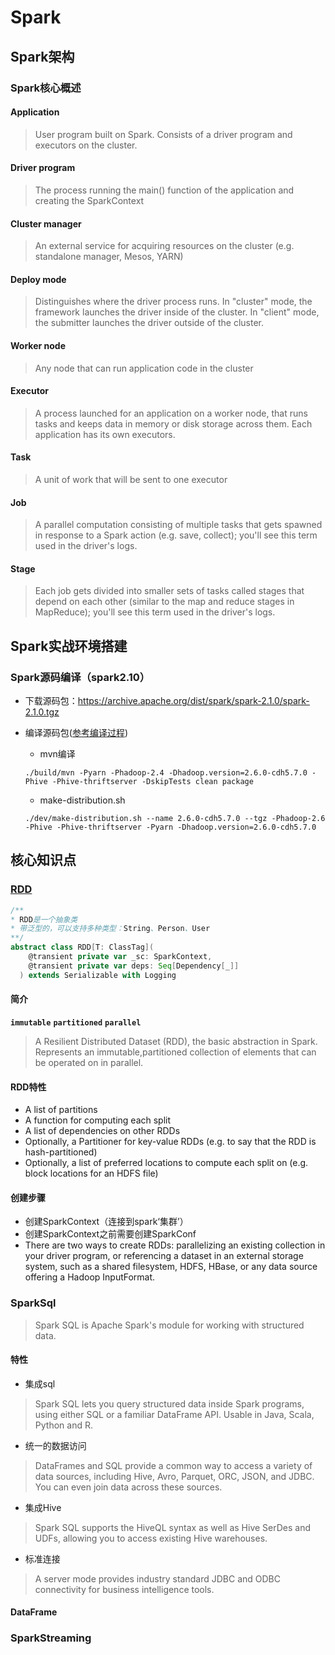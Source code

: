 # Spark

## Spark架构

### Spark核心概述

#### Application
> 	User program built on Spark. Consists of a driver program and executors on the cluster.
#### Driver program
> The process running the main() function of the application and creating the SparkContext
#### Cluster manager
> An external service for acquiring resources on the cluster (e.g. standalone manager, Mesos, YARN)
#### Deploy mode
> Distinguishes where the driver process runs. In "cluster" mode, the framework launches the driver inside of the cluster. In "client" mode, the submitter launches the driver outside of the cluster.
#### Worker node
> Any node that can run application code in the cluster
#### Executor
> A process launched for an application on a worker node, that runs tasks and keeps data in memory or disk storage across them. Each application has its own executors.
#### Task
> A unit of work that will be sent to one executor
#### Job
> 	A parallel computation consisting of multiple tasks that gets spawned in response to a Spark action (e.g. save, collect); you'll see this term used in the driver's logs.
#### Stage
> Each job gets divided into smaller sets of tasks called stages that depend on each other (similar to the map and reduce stages in MapReduce); you'll see this term used in the driver's logs.

## Spark实战环境搭建

### Spark源码编译（spark2.10）

- 下载源码包：https://archive.apache.org/dist/spark/spark-2.1.0/spark-2.1.0.tgz

- 编译源码包([参考编译过程](https://segmentfault.com/a/1190000014452287))
    - mvn编译
    ```
    ./build/mvn -Pyarn -Phadoop-2.4 -Dhadoop.version=2.6.0-cdh5.7.0 -Phive -Phive-thriftserver -DskipTests clean package
    ```
    - make-distribution.sh
    ```
    ./dev/make-distribution.sh --name 2.6.0-cdh5.7.0 --tgz -Phadoop-2.6 -Phive -Phive-thriftserver -Pyarn -Dhadoop.version=2.6.0-cdh5.7.0
    ```


## 核心知识点

### [RDD](https://spark.apache.org/docs/latest/rdd-programming-guide.html)

```scala
/**
* RDD是一个抽象类
* 带泛型的，可以支持多种类型：String、Person、User
**/
abstract class RDD[T: ClassTag](
    @transient private var _sc: SparkContext,
    @transient private var deps: Seq[Dependency[_]]
  ) extends Serializable with Logging
```
#### 简介
**`immutable`** **`partitioned`**  **`parallel`**  
> A Resilient Distributed Dataset (RDD), the basic abstraction in Spark. Represents an immutable,partitioned collection of elements that can be operated on in parallel.

#### RDD特性
- A list of partitions
- A function for computing each split
- A list of dependencies on other RDDs
- Optionally, a Partitioner for key-value RDDs (e.g. to say that the RDD is hash-partitioned)
- Optionally, a list of preferred locations to compute each split on (e.g. block locations for an HDFS file)

#### 创建步骤
- 创建SparkContext（连接到spark‘集群’）
- 创建SparkContext之前需要创建SparkConf
- There are two ways to create RDDs: parallelizing an existing collection in your driver program, or referencing a dataset in an external storage system, such as a shared filesystem, HDFS, HBase, or any data source offering a Hadoop InputFormat.
### SparkSql

> Spark SQL is Apache Spark's module for working with structured data.

#### 特性
- 集成sql
> Spark SQL lets you query structured data inside Spark programs, using either SQL or a familiar DataFrame API. Usable in Java, Scala, Python and R.
- 统一的数据访问
> DataFrames and SQL provide a common way to access a variety of data sources, including Hive, Avro, Parquet, ORC, JSON, and JDBC. You can even join data across these sources.
- 集成Hive
> Spark SQL supports the HiveQL syntax as well as Hive SerDes and UDFs, allowing you to access existing Hive warehouses.
- 标准连接
> A server mode provides industry standard JDBC and ODBC connectivity for business intelligence tools.

#### DataFrame

### SparkStreaming